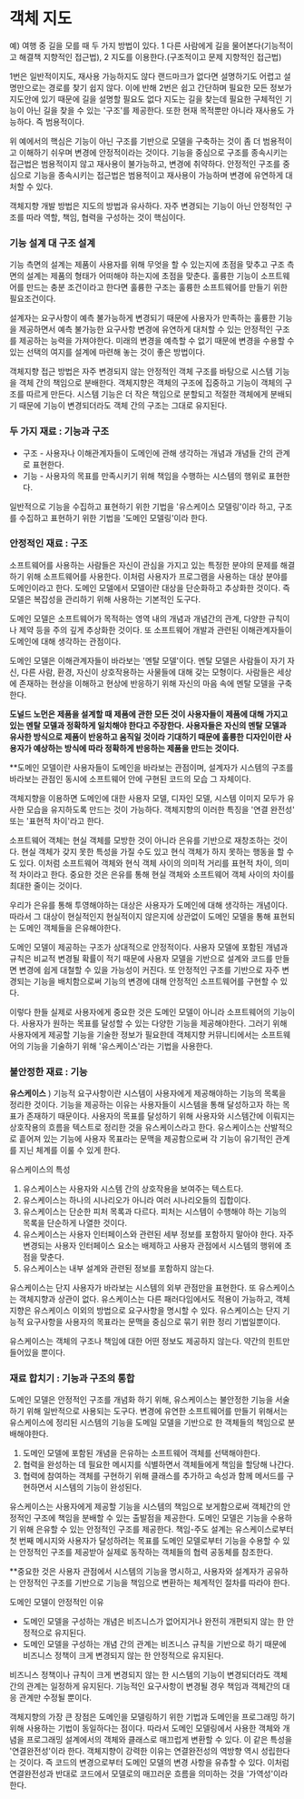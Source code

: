 # 객체 지도
예) 여행 중 길을 모를 때 두 가지 방법이 있다. 1 다른 사람에게 길을 물어본다(기능적이고 해결책 지향적인 접근법), 2 지도를 이용한다.(구조적이고 문제 지향적인 접근법)

1번은 일반적이지도, 재사용 가능하지도 않다 랜드마크가 없다면 설명하기도 어렵고 설명만으로는 경로를 찾기 쉽지 않다. 이에 반해 2번은 쉽고 간단하며 필요한 모든 정보가 지도안에 있기 때문에 길을 설명할 필요도 없다 지도는 길을 찾는데 필요한 구체적인 기능이 아닌 길을 찾을 수 있는 '구조'를 제공한다. 또한 현재 목적뿐만 아니라 재사용도 가능하다. 즉 범용적이다.

위 예에서의 핵심은 기능이 아닌 구조를 기반으로 모델을 구축하는 것이 좀 더 범용적이고 이해하기 쉬우며 변경에 안정적이라는 것이다. 기능을 중심으로 구조를 종속시키는 접근법은 범용적이지 않고 재사용이 불가능하고, 변경에 취약하다. 안정적인 구조를 중심으로 기능을 종속시키는 접근법은 범용적이고 재사용이 가능하며 변경에 유연하게 대처할 수 있다.

객체지향 개발 방법은 지도의 방법과 유사하다. 자주 변경되는 기능이 아닌 안정적인 구조를 따라 역할, 책임, 협력을 구성하는 것이 핵심이다.

### __기능 설계 대 구조 설계__
기능 측면의 설계는 제품이 사용자를 위해 무엇을 할 수 있는지에 초점을 맞추고 구조 측면의 설계는 제품의 형태가 어떠해야 하는지에 초점을 맞춘다. 훌륭한 기능이 소프트웨어를 만드는 충분 조건이라고 한다면 훌륭한 구조는 훌륭한 소프트웨어를 만들기 위한 필요조건이다. 

설계자는 요구사항이 예측 불가능하게 변경되기 때문에 사용자가 만족하는 훌륭한 기능을 제공하면서 예측 불가능한 요구사항 변경에 유연하게 대처할 수 있는 안정적인 구조를 제공하는 능력을 가져야한다. 미래의 변경을 예측할 수 없기 때문에 변경을 수용할 수 있는 선택의 여지를 설계에 마련해 놓는 것이 좋은 방법이다. 

객체지향 접근 방법은 자주 변경되지 않는 안정적인 객체 구조를 바탕으로 시스템 기능을 객체 간의 책임으로 분배한다. 객체지향은 객체의 구조에 집중하고 기능이 객체의 구조를 따르게 만든다. 시스템 기능은 더 작은 책임으로 분할되고 적절한 객체에게 분배되기 때문에 기능이 변경되더라도 객체 간의 구조는 그대로 유지된다.

### __두 가지 재료 : 기능과 구조__
* 구조 - 사용자나 이해관계자들이 도메인에 관해 생각하는 개념과 개념들 간의 관계로 표현한다.
* 기능 - 사용자의 목표를 만족시키기 위해 책임을 수행하는 시스템의 행위로 표현한다.

일반적으로 기능을 수집하고 표현하기 위한 기법을 '유스케이스 모델링'이라 하고, 구조를 수집하고 표현하기 위한 기법을 '도메인 모델링'이라 한다.

### __안정적인 재료 : 구조__
소프트웨어를 사용하는 사람들은 자신이 관심을 가지고 있는 특정한 분야의 문제를 해결하기 위해 소프트웨어를 사용한다. 이처럼 사용자가 프로그램을 사용하는 대상 분야를 도메인이라고 한다. 도메인 모델에서 모델이란 대상을 단순화하고 추상화한 것이다. 즉 모델은 복잡성을 관리하기 위해 사용하는 기본적인 도구다.

도메인 모델은 소프트웨어가 목적하는 영역 내의 개념과 개념간의 관계, 다양한 규칙이나 제약 등을 주의 깊게 추상화한 것이다. 또 소프트웨어 개발과 관련된 이해관계자들이 도메인에 대해 생각하는 관점이다.

도메인 모델은 이해관계자들이 바라보는 '멘탈 모델'이다. 멘탈 모델은 사람들이 자기 자신, 다른 사람, 환경, 자신이 상호작용하는 사물들에 대해 갖는 모형이다. 사람들은 세상에 존재하는 현상을 이해하고 현상에 반응하기 위해 자신의 마음 속에 멘탈 모델을 구축한다. 

__도널드 노먼은 제품을 설계할 때 제품에 관한 모든 것이 사용자들이 제품에 대해 가지고 있는 멘탈 모델과 정확하게 일치해야 한다고 주장한다. 사용자들은 자신의 멘탈 모델과 유사한 방식으로 제품이 반응하고 움직일 것이라 기대하기 때문에 훌륭한 디자인이란 사용자가 예상하는 방식에 따라 정확하게 반응하는 제품을 만드는 것이다.__

**도메인 모델이란 사용자들이 도메인을 바라보는 관점이며, 설계자가 시스템의 구조를 바라보는 관점인 동시에 소프트웨어 안에 구현된 코드의 모습 그 자체이다.

객체지향을 이용하면 도메인에 대한 사용자 모델, 디자인 모델, 시스템 이미지 모두가 유사한 모습을 유지하도록 만드는 것이 가능하다. 객체지향의 이러한 특징을 '연결 완전성' 또는 '표현적 차이'라고 한다.

소프트웨어 객체는 현실 객체를 모방한 것이 아니라 은유를 기반으로 재창조하는 것이다. 현실 객체가 갖지 못한 특성을 가질 수도 있고 현식 객체가 하지 못하는 행동을 할 수도 있다. 이처럼 소프트웨어 객체와 현식 객체 사이의 의미적 거리를 표현적 차이, 의미적 차이라고 한다. 중요한 것은 은유를 통해 현실 객체와 소프트웨어 객체 사이의 차이를 최대한 줄이는 것이다.

우리가 은유를 통해 투영해야하는 대상은 사용자가 도메인에 대해 생각하는 개념이다. 따라서 그 대상이 현실적인지 현실적이지 않은지에 상관없이 도메인 모델을 통해 표현되는 도메인 객체들을 은유해야한다.

도메인 모델이 제공하는 구조가 상대적으로 안정적이다. 사용자 모델에 포함된 개념과 규칙은 비교적 변경될 확률이 적기 때문에 사용자 모델을 기반으로 설계와 코드를 만들면 변경에 쉽게 대철할 수 있을 가능성이 커진다. 또 안정적인 구조를 기반으로 자주 변경되는 기능을 배치함으로써 기능의 변경에 대해 안정적인 소프트웨어를 구현할 수 있다.

이렇다 한들 실제로 사용자에게 중요한 것은 도메인 모델이 아니라 소프트웨어의 기능이다. 사용자가 원하는 목표를 달성할 수 있는 다양한 기능을 제공해야한다. 그러기 위해 사용자에게 제공할 기능을 기술한 정보가 필요한데 객체지향 커뮤니티에서는 소프트웨어의 기능을 기술하기 위해 '유스케이스'라는 기법을 사용한다.

### __불안정한 재료 : 기능__
__유스케이스__ )
기능적 요구사항이란 시스템이 사용자에게 제공해야하는 기능의 목록을 정리한 것이다. 기능을 제공하는 이유는 사용자들이 시스템을 통해 달성하고자 하는 목표가 존재하기 때문이다. 사용자의 목표를 달성하기 위해 사용자와 시스템간에 이뤄지는 상호작용의 흐름을 텍스트로 정리한 것을 유스케이스라고 한다. 유스케이스는 산발적으로 흩어져 있는 기능에 사용자 목표라는 문맥을 제공함으로써 각 기능이 유기적인 관계를 지닌 체계를 이룰 수 있게 한다.

유스케이스의 특성
1) 유스케이스는 사용자와 시스템 간의 상호작용을 보여주는 텍스트다.
2) 유스케이스는 하나의 시나리오가 아니라 여러 시나리오들의 집합이다.
3) 유스케이스는 단순한 피처 목록과 다르다. 피처는 시스템이 수행해야 하는 기능의 목록을 단순하게 나열한 것이다.
4) 유스케이스는 사용자 인터페이스와 관련된 세부 정보를 포함하지 말아야 한다. 자주 변경되는 사용자 인터페이스 요소는 배제하고 사용자 관점에서 시스템의 행위에 초점을 맞춘다.
5) 유스케이스는 내부 설계와 관련된 정보를 포함하지 않는다.

유스케이스는 단지 사용자가 바라보는 시스템의 외부 관점만을 표현한다. 또 유스케이스는 객체지향과 상관이 없다. 유스케이스는 다른 패러다임에서도 적용이 가능하고, 객체지향은 유스케이스 이외의 방법으로 요구사항을 명시할 수 있다. 유스케이스는 단지 기능적 요구사항을 사용자의 목표라는 문맥을 중심으로 묶기 위한 정리 기법일뿐이다.

유스케이스는 객체의 구조나 책임에 대한 어떤 정보도 제공하지 않는다. 약간의 힌트만 들어있을 뿐이다.

### __재료 합치기 : 기능과 구조의 통합__
도메인 모델은 안정적인 구조를 개념화 하기 위해, 유스케이스는 불안정한 기능을 서술하기 위해 일반적으로 사용되는 도구다. 변경에 유연한 소프트웨어를 만들기 위해서는 유스케이스에 정리된 시스템의 기능을 도메일 모델을 기반으로 한 객체들의 책임으로 분배해야한다. 

1) 도메인 모델에 포함된 개념을 은유하는 소프트웨어 객체를 선택해야한다.
2) 협력을 완성하는 데 필요한 메시지를 식별하면서 객체들에게 책임을 할당해 나간다.
3) 협력에 참여하는 객체를 구현하기 위해 클래스를 추가하고 속성과 함께 메서드를 구현하면서 시스템의 기능이 완성된다.

유스케이스는 사용자에게 제공할 기능을 시스템의 책임으로 보게함으로써 객체간의 안정적인 구조에 책임을 분배할 수 있는 출발점을 제공한다. 도메인 모델은 기능을 수용하기 위해 은유할 수 있는 안정적인 구조를 제공한다. 책임-주도 설계는 유스케이스로부터 첫 번째 메시지와 사용자가 달성하려는 목표를 도메인 모델로부터 기능을 수용할 수 있는 안정적인 구조를 제공받아 실제로 동작하는 객체들의 협력 공동체를 참조한다.

**중요한 것은 사용자 관점에서 시스템의 기능을 명시하고, 사용자와 설계자가 공유하는 안정적인 구조를 기반으로 기능을 책임으로 변환하는 체계적인 절차를 따라야 한다.

도메인 모델이 안정적인 이유

* 도메인 모델을 구성하는 개념은 비즈니스가 없어지거나 완전히 개편되지 않는 한 안정적으로 유지된다.
* 도메인 모델을 구성하는 개념 간의 관계는 비즈니스 규칙을 기반으로 하기 때문에 비즈니스 정책이 크게 변경되지 않는 한 안정적으로 유지된다.

비즈니스 정책이나 규칙이 크게 변경되지 않는 한 시스템의 기능이 변경되더라도 객체 간의 관계는 일정하게 유지된다. 기능적인 요구사항이 변경될 경우 책임과 객체간의 대응 관계만 수정될 뿐이다.

객체지향의 가장 큰 장점은 도메인을 모델링하기 위한 기법과 도메인을 프로그래밍 하기 위해 사용하는 기법이 동일하다는 점이다. 따라서 도메인 모델링에서 사용한 객체와 개념을 프로그래밍 설계에서의 객체와 클래스로 매끄럽게 변환할 수 있다. 이 같은 특성을 '연결완전성'이라 한다. 객체지향이 강력한 이유는 연결완전성의 역방향 역시 성립한다는 것이다. 즉 코드의 변경으로부터 도메인 모델의 변경 사항을 유츄할 수 있다. 이처럼 연결완전성과 반대로 코드에서 모델로의 매끄러운 흐름을 의미하는 것을 '가역성'이라 한다.